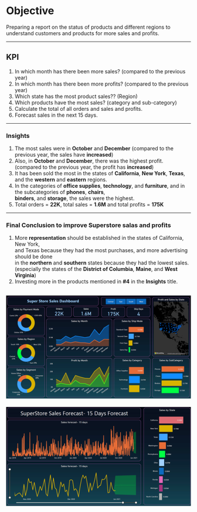 # Objective
Preparing a report on the status of products and different regions to understand customers and products for more sales and profits.

--------------------------------------------------------------------------------------------

## KPI

1. In which month has there been more sales? (compared to the previous year)
2. In which month has there been more profits? (compared to the previous year)
3. Which state has the most product sales?? (Region)
4. Which products have the most sales? (category and sub-category)
5. Calculate the total of all orders and sales and profits.
6. Forecast sales in the next 15 days.

--------------------------------------------------------------------------------------------

### Insights

1. The most sales were in **October** and **December** (compared to the previous year, the sales have **increased**)
2. Also, in **October** and **December**, there was the highest profit. \
   (compared to the previous year, the profit has **increased**)
3. It has been sold the most in the states of **California**, **New York**, **Texas**, and the **western** and **eastern** regions.
4. In the categories of **office supplies**, **technology**, and **furniture**, and in the subcategories of **phones**, **chairs**, \
   **binders**, and **storage**, the sales were the highest.
5. Total orders = **22K**, total sales = **1.6M** and total profits = **175K**

--------------------------------------------------------------------------------------------

### Final Conclusion to improve Superstore salas and profits

1. More **representation** should be established in the states of California, New York, \
   and Texas because they had the most purchases, and more advertising should be done \
   in the **northern** and **southern** states because they had the lowest sales. \
   (especially the states of the **District of Columbia**, **Maine**, and **West Virginia**)
3. Investing more in the products mentioned in **#4** in the **Insights** title.

![SuperStore_Sales_Dashboard Preview](https://github.com/REXITOR/SuperStore_Sales_Dashboard/blob/master/Preview/1-PNG%20project%20preview.png)
--------------------------------------------------------------------------------------------
![Forecasting_Preview](https://github.com/REXITOR/SuperStore_Sales_Dashboard/blob/master/Preview/2-PNG%20project%20preview.png)


